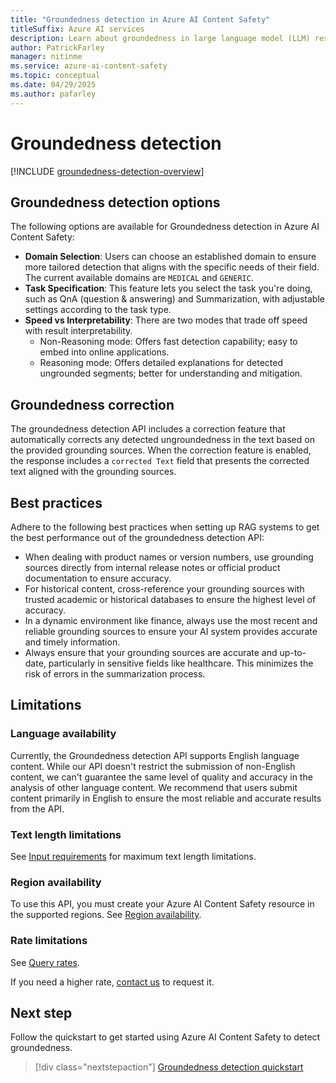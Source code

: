 ```yaml
---
title: "Groundedness detection in Azure AI Content Safety"
titleSuffix: Azure AI services
description: Learn about groundedness in large language model (LLM) responses, and how to detect outputs that deviate from source material.
author: PatrickFarley
manager: nitinme
ms.service: azure-ai-content-safety
ms.topic: conceptual
ms.date: 04/29/2025
ms.author: pafarley
---
```


#  Groundedness detection

[!INCLUDE [groundedness-detection-overview](../includes/groundedness-detection-overview.md)]

## Groundedness detection options

The following options are available for Groundedness detection in Azure AI Content Safety:

- **Domain Selection**: Users can choose an established domain to ensure more tailored detection that aligns with the specific needs of their field. The current available domains are `MEDICAL` and `GENERIC`.
- **Task Specification**: This feature lets you select the task you're doing, such as QnA (question & answering) and Summarization, with adjustable settings according to the task type.
- **Speed vs Interpretability**: There are two modes that trade off speed with result interpretability.
   - Non-Reasoning mode: Offers fast detection capability; easy to embed into online applications.
   - Reasoning mode: Offers detailed explanations for detected ungrounded segments; better for understanding and mitigation.

## Groundedness correction

The groundedness detection API includes a correction feature that automatically corrects any detected ungroundedness in the text based on the provided grounding sources. When the correction feature is enabled, the response includes a `corrected Text` field that presents the corrected text aligned with the grounding sources.


## Best practices

Adhere to the following best practices when setting up RAG systems to get the best performance out of the groundedness detection API:
- When dealing with product names or version numbers, use grounding sources directly from internal release notes or official product documentation to ensure accuracy.
- For historical content, cross-reference your grounding sources with trusted academic or historical databases to ensure the highest level of accuracy.
- In a dynamic environment like finance, always use the most recent and reliable grounding sources to ensure your AI system provides accurate and timely information.
- Always ensure that your grounding sources are accurate and up-to-date, particularly in sensitive fields like healthcare. This minimizes the risk of errors in the summarization process.

## Limitations

### Language availability

Currently, the Groundedness detection API supports English language content. While our API doesn't restrict the submission of non-English content, we can't guarantee the same level of quality and accuracy in the analysis of other language content. We recommend that users submit content primarily in English to ensure the most reliable and accurate results from the API.

### Text length limitations

See [Input requirements](../overview.md#input-requirements) for maximum text length limitations.

### Region availability

To use this API, you must create your Azure AI Content Safety resource in the supported regions. See [Region availability](/azure/ai-services/content-safety/overview#region-availability).

### Rate limitations

See [Query rates](/azure/ai-services/content-safety/overview#query-rates).

If you need a higher rate, [contact us](mailto:contentsafetysupport@microsoft.com) to request it.

## Next step

Follow the quickstart to get started using Azure AI Content Safety to detect groundedness.

> [!div class="nextstepaction"]
> [Groundedness detection quickstart](../quickstart-groundedness.md)
